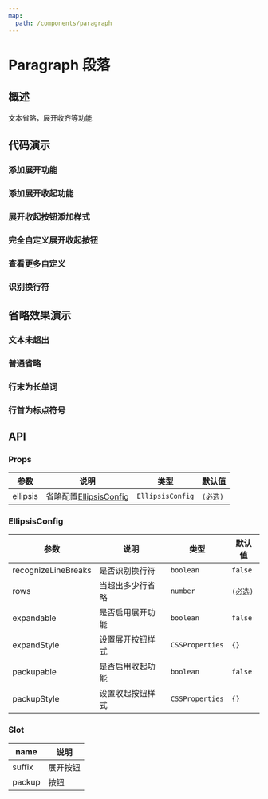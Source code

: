 ```yaml
---
map:
  path: /components/paragraph
---
```


# Paragraph 段落

## 概述
文本省略，展开收齐等功能

## 代码演示

### 添加展开功能
<demo src="./expand.vue"
  language="vue"
  desc="设置ellipsis.expandable:true添加展开功能">
</demo>

### 添加展开收起功能
<demo src="./expand-packup.vue"
  language="vue"
  desc="设置ellipsis.expandable:true添加展开功能，设置ellipsis.packupable:true添加收起功能">
</demo>

### 展开收起按钮添加样式
<demo src="./expand-packup-style.vue"
  language="vue"
  desc="设置ellipsis.expandStyle添加展开按钮样式，设置ellipsis.packupStyle添加收起按钮样式">
</demo>

### 完全自定义展开收起按钮
<demo src="./expand-packup-customize.vue"
  language="vue"
  desc="通过设置name为suffix或者packup具名插槽自定义展开收起按钮">
</demo>

### 查看更多自定义
<demo src="./custom-view-more.vue"
  language="vue"
  desc="点击查看更多展示将全部文本展示在弹窗中">
</demo>

### 识别换行符
<demo src="./recognize-line-breaks.vue"
  language="vue"
  desc="设置ellipsis.recognizeLineBreaks:true识别换行符">
</demo>

<demo src="./recognize-line-breaks2.vue"
  language="vue"
  desc="若最后一行也是换行符，则将换行符替换为省略号，并将省略占位（例如展开按钮或者自定义的查看更多按钮）展示在紧跟省略号后">
</demo>

## 省略效果演示
### 文本未超出
<demo src="./demo-not-exceed.vue"
  language="vue"
  desc="文本未超出则不需要省略">
</demo>

### 普通省略
<demo src="./demo-normal.vue"
  language="vue"
  desc="纯中文字体超出省略">
</demo>

### 行末为长单词
<demo src="./end-will-long-words.vue"
  language="vue"
  desc="行末尾为长单词，当剩余空间排版不下时，会整词换行展示在新的一行行首">
</demo>

### 行首为标点符号
<demo src="./head-punctuation.vue"
  language="vue"
  desc="行末尾为长单词，当剩余空间排版不下时，会整词换行展示在新的一行行首">
</demo>

## API

### Props

| 参数    | 说明                      | 类型                   | 默认值 |
| ------- | ------------------------- | ---------------------- | ------ |
| ellipsis  | 省略配置[EllipsisConfig](#ellipsisconfig) | `EllipsisConfig` | `(必选)`     |

### EllipsisConfig

| 参数    | 说明                      | 类型                   | 默认值 |
| ------- | ------------------------- | ---------------------- | ------ |
| recognizeLineBreaks  | 是否识别换行符 | `boolean` | `false`    |
| rows | 当超出多少行省略 | `number`                | `(必选)` |
| expandable | 是否启用展开功能	 | `boolean`                 | `false` |
| expandStyle | 设置展开按钮样式	 | `CSSProperties`                 | `{}` |
| packupable | 是否启用收起功能	 | `boolean`                 | `false` |
| packupStyle | 设置收起按钮样式	 | `CSSProperties`                 | `{}` |

### Slot
| name    | 说明                      |
| ------- | ------------------------- |
| suffix  | 展开按钮 |
| packup  | 按钮    |
